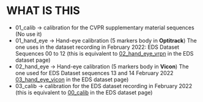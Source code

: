 # WHAT IS THIS
* 01_calib -> calibration for the CVPR supplementary material sequences (No use it)
* 01_hand_eye -> Hand-eye calibration (5 markers body in **Optitrack**) The one uses in
    the dataset recording in February 2022: EDS Dataset Sequences 00 to 12 (this is equivalent to [02_hand_eye_vrpn](https://rpg.ifi.uzh.ch/eds.html#02_hand_eye_vrpn) in the EDS dataset page)
* 02_hand_eye -> Hand-eye calibration (5 markers body in **Vicon**) The one used for EDS Dataset sequences  13 and 14 February 2022 [03_hand_eye_vicon](https://rpg.ifi.uzh.ch/eds.html#03_hand_eye_vicon) in the EDS dataset page)
* 03_calib -> calibration for the EDS dataset recording in February 2022 (this is equivalent to [00_calib](https://rpg.ifi.uzh.ch/eds.html#00_calib) in the EDS dataset page)
